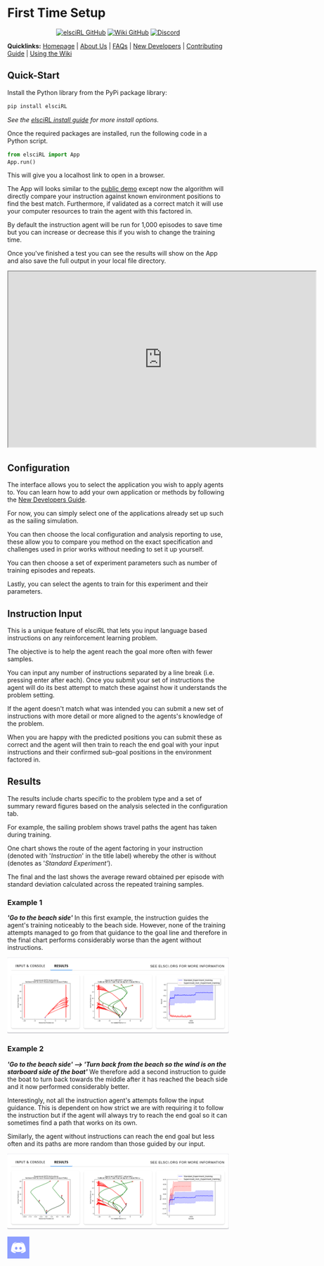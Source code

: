 # First Time Setup
<div align="center">

<a href="https://github.com/pdfosborne/elsciRL">![elsciRL GitHub](https://img.shields.io/github/stars/pdfosborne/elsciRL?style=for-the-badge&logo=github&label=elsciRL&link=https%3A%2F%2Fgithub.com%2Fpdfosborne%2FelsciRL)</a> <a href="https://github.com/pdfosborne/elsciRL-Wiki">![Wiki GitHub](https://img.shields.io/github/stars/pdfosborne/elsciRL-Wiki?style=for-the-badge&logo=github&label=elsciRL-Wiki&link=https%3A%2F%2Fgithub.com%2Fpdfosborne%2FelsciRL-Wiki)</a> <a href="https://discord.gg/GgaqcrYCxt">![Discord](https://img.shields.io/discord/1310579689315893248?style=for-the-badge&logo=discord&label=Discord&link=https%3A%2F%2Fdiscord.com%2Fchannels%2F1184202186469683200%2F1184202186998173878)</a>

</div>

**Quicklinks:** [Homepage](https://elsci.org) | [About Us](https://elsci.org/About+us) | [FAQs](https://elsci.org/FAQs) | [New Developers](https://elsci.org/Developer+Guide)  | [Contributing Guide](https://elsci.org/Become+a+Contributor) | [Using the Wiki](https://elsci.org/Docs+&+Wiki+Guide)

## Quick-Start

Install the Python library from the PyPi package library:

```bash
pip install elsciRL
```

*See the [elsciRL install guide](https://github.com/pdfosborne/elsciRL?tab=readme-ov-file#install-guide) for more install options.*

Once the required packages are installed, run the following code in a Python script.

```python
from elsciRL import App
App.run()
```

This will give you a localhost link to open in a browser. 

The App will looks similar to the [public demo](https://osbornep.pythonanywhere.com/) except now the algorithm will directly compare your instruction against known environment positions to find the best match. Furthermore, if validated as a correct match it will use your computer resources to train the agent with this factored in.

By default the instruction agent will be run for 1,000 episodes to save time but you can increase or decrease this if you wish to change the training time.

Once you've finished a test you can see the results will show on the App and also save the full output in your local file directory.

<div align="center">
	<iframe width="700" height="400"  
		src="https://www.youtube.com/embed/JbPtl7Sk49Y">  
	</iframe>
</div>

## Configuration

The interface allows you to select the application you wish to apply agents to. You can learn how to add your own application or methods by following the [New Developers Guide](https://elsci.org/Developer+Guide).

For now, you can simply select one of the applications already set up such as the sailing simulation. 

You can then choose the local configuration and analysis reporting to use, these allow you to compare you method on the exact specification and challenges used in prior works without needing to set it up yourself.

You can then choose a set of experiment parameters such as number of training episodes and repeats.

Lastly, you can select the agents to train for this experiment and their parameters. 

## Instruction Input

This is a unique feature of elsciRL that lets you input language based instructions on any reinforcement learning problem. 

The objective is to help the agent reach the goal more often with fewer samples. 

You can input any number of instructions separated by a line break (i.e. pressing enter after each). Once you submit your set of instructions the agent will do its best attempt to match these against how it understands the problem setting. 

If the agent doesn't match what was intended you can submit a new set of instructions with more detail or more aligned to the agents's knowledge of the problem.

When you are happy with the predicted positions you can submit these as correct and the agent will then train to reach the end goal with your input instructions and their confirmed sub-goal positions in the environment factored in.

## Results

The results include charts specific to the problem type and a set of summary reward figures based on the analysis selected in the configuration tab.

For example, the sailing problem shows travel paths the agent has taken during training. 

One chart shows the route of the agent factoring in your instruction (denoted with '*Instruction*' in the title label) whereby the other is without (denotes as '*Standard Experiment'*).

The final and the last shows the average reward obtained per episode with standard deviation calculated across the repeated training samples.


### Example 1
***'Go to the beach side'***
In this first example, the instruction guides the agent's training noticeably to the beach side. However, none of the training attempts managed to go from that guidance to the goal line and therefore in the final chart performs considerably worse than the agent without instructions.

![](<./Documentation/0 - Prerequisites/_images/demo_output_example_1.png>)

### Example 2
***'Go to the beach side' --> 'Turn back from the beach so the wind is on the starboard side of the boat'***
We therefore add a second instruction to guide the boat to turn back towards the middle after it has reached the beach side and it now performed considerably better.

Interestingly, not all the instruction agent's attempts follow the input guidance. This is dependent on how strict we are with requiring it to follow the instruction but if the agent will always try to reach the end goal so it can sometimes find a path that works on its own.

Similarly, the agent without instructions can reach the end goal but less often and its paths are more random than those guided by our input.

![](<./Documentation/0 - Prerequisites/attachments/demo_output_example_2.png>)


<div id="sticky-button">
  <a href="https://discord.gg/GgaqcrYCxt"><img src="https://raw.githubusercontent.com/pdfosborne/elsciRL-Wiki/refs/heads/main/Resources/images/discord_icon.png" width="50"></a>
</div>